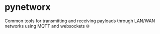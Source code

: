 # pynetworx
Common tools for transmitting and receiving payloads through LAN/WAN networks using MQTT and websockets 🌐
